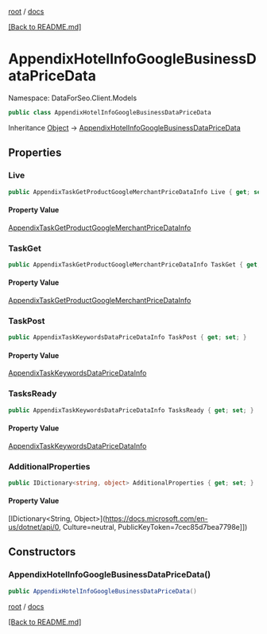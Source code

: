[root](./../ "root") / [docs](./ "docs")

[[Back to README.md]](./../README.md "[Back to README.md]")

# AppendixHotelInfoGoogleBusinessDataPriceData

Namespace: DataForSeo.Client.Models

```csharp
public class AppendixHotelInfoGoogleBusinessDataPriceData
```

Inheritance [Object](https://docs.microsoft.com/en-us/dotnet/api/Object) → [AppendixHotelInfoGoogleBusinessDataPriceData](./AppendixHotelInfoGoogleBusinessDataPriceData.md)

## Properties

### **Live**

```csharp
public AppendixTaskGetProductGoogleMerchantPriceDataInfo Live { get; set; }
```

#### Property Value

[AppendixTaskGetProductGoogleMerchantPriceDataInfo](./AppendixTaskGetProductGoogleMerchantPriceDataInfo.md)<br>

### **TaskGet**

```csharp
public AppendixTaskGetProductGoogleMerchantPriceDataInfo TaskGet { get; set; }
```

#### Property Value

[AppendixTaskGetProductGoogleMerchantPriceDataInfo](./AppendixTaskGetProductGoogleMerchantPriceDataInfo.md)<br>

### **TaskPost**

```csharp
public AppendixTaskKeywordsDataPriceDataInfo TaskPost { get; set; }
```

#### Property Value

[AppendixTaskKeywordsDataPriceDataInfo](./AppendixTaskKeywordsDataPriceDataInfo.md)<br>

### **TasksReady**

```csharp
public AppendixTaskKeywordsDataPriceDataInfo TasksReady { get; set; }
```

#### Property Value

[AppendixTaskKeywordsDataPriceDataInfo](./AppendixTaskKeywordsDataPriceDataInfo.md)<br>

### **AdditionalProperties**

```csharp
public IDictionary<string, object> AdditionalProperties { get; set; }
```

#### Property Value

[IDictionary&lt;String, Object&gt;](https://docs.microsoft.com/en-us/dotnet/api/0, Culture=neutral, PublicKeyToken=7cec85d7bea7798e]])<br>

## Constructors

### **AppendixHotelInfoGoogleBusinessDataPriceData()**

```csharp
public AppendixHotelInfoGoogleBusinessDataPriceData()
```

[root](./../ "root") / [docs](./ "docs")

[[Back to README.md]](./../README.md "[Back to README.md]")